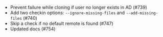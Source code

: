 * Prevent failure while cloning if user no longer exists in AD (#739)
* Add two checkin options: `--ignore-missing-files` and `--add-missing-files` (#740)
* Skip a check if no default remote is found (#747)
* Updated docs (#754)
